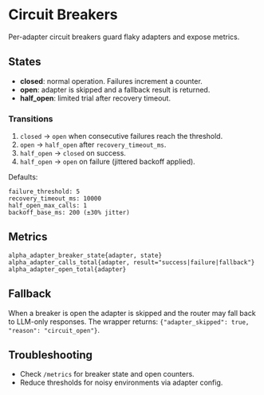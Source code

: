 # Circuit Breakers

Per-adapter circuit breakers guard flaky adapters and expose metrics.

## States
- **closed**: normal operation. Failures increment a counter.
- **open**: adapter is skipped and a fallback result is returned.
- **half_open**: limited trial after recovery timeout.

### Transitions
1. `closed` → `open` when consecutive failures reach the threshold.
2. `open` → `half_open` after `recovery_timeout_ms`.
3. `half_open` → `closed` on success.
4. `half_open` → `open` on failure (jittered backoff applied).

Defaults:
```
failure_threshold: 5
recovery_timeout_ms: 10000
half_open_max_calls: 1
backoff_base_ms: 200 (±30% jitter)
```

## Metrics
```
alpha_adapter_breaker_state{adapter, state}
alpha_adapter_calls_total{adapter, result="success|failure|fallback"}
alpha_adapter_open_total{adapter}
```

## Fallback
When a breaker is open the adapter is skipped and the router may fall back to
LLM-only responses. The wrapper returns:
`{"adapter_skipped": true, "reason": "circuit_open"}`.

## Troubleshooting
- Check `/metrics` for breaker state and open counters.
- Reduce thresholds for noisy environments via adapter config.
